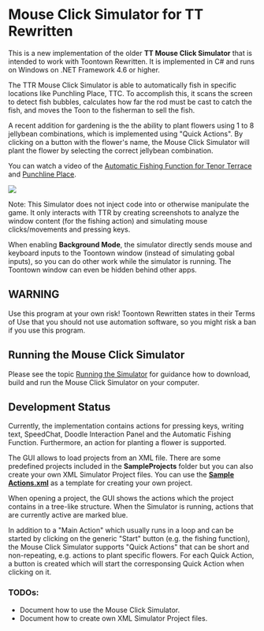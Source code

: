 # Mouse Click Simulator for TT Rewritten

This is a new implementation of the older **TT Mouse Click Simulator** that is intended to work with Toontown Rewritten. It is implemented in C# and runs on Windows on .NET Framework 4.6 or higher.

The TTR Mouse Click Simulator is able to automatically fish in specific locations like Punchling Place, TTC. To accomplish this, it scans the screen to detect fish bubbles, calculates how far the rod must be cast to catch the fish, and moves the Toon to the fisherman to sell the fish.

A recent addition for gardening is the the ability to plant flowers using 1 to 8 jellybean combinations, which is implemented using "Quick Actions". By clicking on a button with the flower's name, the Mouse Click Simulator will plant the flower by selecting the correct jellybean combination.

You can watch a video of the <a href="https://www.youtube.com/watch?v=uq7VaJkO6-k" target="_blank">Automatic Fishing Function for Tenor Terrace</a> and <a href="https://www.youtube.com/watch?v=dS-gBcvsjz4" target="_blank">Punchline Place</a>.

![](https://user-images.githubusercontent.com/13289184/148388183-a2010232-dec5-4d50-9893-0d9994b6ac17.png)

Note: This Simulator does not inject code into or otherwise manipulate the game. It only interacts with TTR by creating screenshots to analyze the window content 
(for the fishing action) and simulating mouse clicks/movements and pressing keys.

When enabling **Background Mode**, the simulator directly sends mouse and keyboard inputs to the Toontown window (instead of simulating gobal inputs),
so you can do other work while the simulator is running. The Toontown window can even be hidden behind other apps.

## WARNING
Use this program at your own risk!
Toontown Rewritten states in their Terms of Use that you should not use automation software, so you might risk a ban if you use this program.

## Running the Mouse Click Simulator

Please see the topic [Running the Simulator](https://github.com/kpreisser/MouseClickSimulator/wiki/Running-the-Simulator) for guidance how to download, build and run the Mouse Click Simulator on your computer.

## Development Status

Currently, the implementation contains actions for pressing keys, writing text, SpeedChat, Doodle Interaction Panel and the Automatic Fishing Function. Furthermore, an action for planting a flower is supported.

The GUI allows to load projects from an XML file. There are some predefined projects included in the **SampleProjects** folder but you can also create your own XML Simulator Project files. You can use the [**Sample Actions.xml**](https://github.com/kpreisser/MouseClickSimulator/blob/master/TTMouseclickSimulator/SampleProjects/Sample%20Actions.xml) as a template for creating your own project.

When opening a project, the GUI shows the actions which the project contains in a tree-like structure. When the Simulator is running, actions that are currently active are marked blue.

In addition to a "Main Action" which usually runs in a loop and can be started by clicking on the generic "Start" button (e.g. the fishing function), the Mouse Click Simulator supports "Quick Actions" 
that can be short and non-repeating, e.g. actions to plant specific flowers. For each Quick Action, a button is created which will start the corresponsing Quick Action when clicking on it.

### TODOs:
- Document how to use the Mouse Click Simulator.
- Document how to create own XML Simulator Project files.
